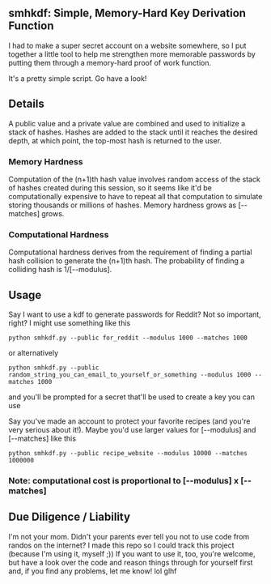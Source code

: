 
## smhkdf: Simple, Memory-Hard Key Derivation Function

I had to make a super secret account on a website somewhere, so I put together a little tool to help me strengthen more memorable passwords by putting them through a memory-hard proof of work function.

It's a pretty simple script. Go have a look!


## Details

A public value and a private value are combined and used to initialize a stack of hashes. Hashes are added to the stack until it reaches the desired depth, at which point, the top-most hash is returned to the user.

### Memory Hardness

Computation of the (n+1)th hash value involves random access of the stack of hashes created during this session, so it seems like it'd be computationally expensive to have to repeat all that computation to simulate storing thousands or millions of hashes. Memory hardness grows as [--matches] grows.

### Computational Hardness

Computational hardness derives from the requirement of finding a partial hash collision to generate the (n+1)th hash. The probability of finding a colliding hash is 1/[--modulus].

## Usage

Say I want to use a kdf to generate passwords for Reddit? Not so important, right? I might use something like this

	python smhkdf.py --public for_reddit --modulus 1000 --matches 1000

or alternatively

	python smhkdf.py --public random_string_you_can_email_to_yourself_or_something --modulus 1000 --matches 1000

and you'll be prompted for a secret that'll be used to create a key you can use

Say you've made an account to protect your favorite recipes (and you're very serious about it!). Maybe you'd use larger values for [--modulus] and [--matches] like this

	python smhkdf.py --public recipe_website --modulus 10000 --matches 1000000

### Note: computational cost is proportional to [--modulus] x [--matches]

## Due Diligence / Liability

I'm not your mom. Didn't your parents ever tell you not to use code from randos on the internet? I made this repo so I could track this project (because I'm using it, myself ;)) If you want to use it, too, you're welcome, but have a look over the code and reason things through for yourself first and, if you find any problems, let me know! lol glhf